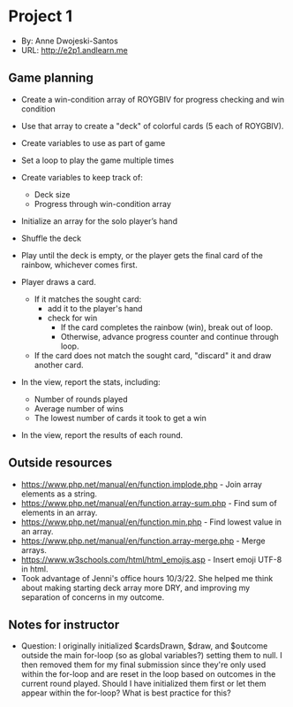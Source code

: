 
# Project 1
+ By: Anne Dwojeski-Santos
+ URL: <http://e2p1.andlearn.me>

## Game planning

+ Create a win-condition array of ROYGBIV for progress checking and win condition
+ Use that array to create a "deck" of colorful cards (5 each of ROYGBIV).
+ Create variables to use as part of game

+ Set a loop to play the game multiple times
+ Create variables to keep track of:
    + Deck size
    + Progress through win-condition array
+ Initialize an array for the solo player’s hand
+ Shuffle the deck
+ Play until the deck is empty, or the player gets the final card of the rainbow, whichever comes first.
+ Player draws a card. 
    + If it matches the sought card: 
        + add it to the player's hand
        + check for win
            + If the card completes the rainbow (win), break out of loop. 
            + Otherwise, advance progress counter and continue through loop.
    + If the card does not match the sought card, "discard" it and draw another card.

+ In the view, report the stats, including: 
    + Number of rounds played
    + Average number of wins
    + The lowest number of cards it took to get a win

+ In the view, report the results of each round.

## Outside resources
+ https://www.php.net/manual/en/function.implode.php - Join array elements as a string.
+ https://www.php.net/manual/en/function.array-sum.php - Find sum of elements in an array.
+ https://www.php.net/manual/en/function.min.php - Find lowest value in an array.
+ https://www.php.net/manual/en/function.array-merge.php - Merge arrays.
+ https://www.w3schools.com/html/html_emojis.asp - Insert emoji UTF-8 in html.
+ Took advantage of Jenni's office hours 10/3/22. She helped me think about making starting deck array more DRY, and improving my separation of concerns in my outcome.

## Notes for instructor
+ Question: I originally initialized $cardsDrawn, $draw, and $outcome outside the main for-loop (so as global variables?) setting them to null. I then removed them for my final submission since they're only used within the for-loop and are reset in the loop based on outcomes in the current round played. Should I have initialized them first or let them appear within the for-loop? What is best practice for this?
